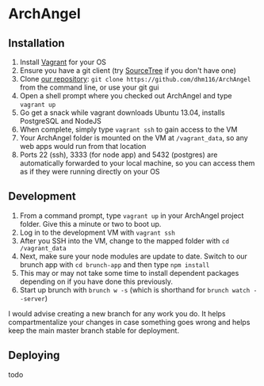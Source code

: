 # ArchAngel
## Installation
1. Install [Vagrant](http://downloads.vagrantup.com/) for your OS
2. Ensure you have a git client (try [SourceTree](http://www.sourcetreeapp.com/) if you don't have one)
3. Clone [our repository](https://github.com/dhm116/ArchAngel): `git clone https://github.com/dhm116/ArchAngel` from the command line, or use your git gui
4. Open a shell prompt where you checked out ArchAngel and type `vagrant up`
5. Go get a snack while vagrant downloads Ubuntu 13.04, installs PostgreSQL and NodeJS
6. When complete, simply type `vagrant ssh` to gain access to the VM
7. Your ArchAngel folder is mounted on the VM at `/vagrant_data`, so any web apps would run from that location
8. Ports 22 (ssh), 3333 (for node app) and 5432 (postgres) are automatically forwarded to your local machine, so you can access them as if they were running directly on your OS

## Development
1. From a command prompt, type `vagrant up` in your ArchAngel project folder. Give this a minute or two to boot up.
2. Log in to the development VM with `vagrant ssh`
3. After you SSH into the VM, change to the mapped folder with `cd /vagrant_data`
4. Next, make sure your node modules are update to date. Switch to our brunch app with `cd brunch-app` and then type `npm install`
5. This may or may not take some time to install dependent packages depending on if you have done this previously.
6. Start up brunch with `brunch w -s` (which is shorthand for `brunch watch --server`)

I would advise creating a new branch for any work you do. It helps compartmentalize your changes in case something goes wrong and helps keep the main master branch stable for deployment.

## Deploying
todo